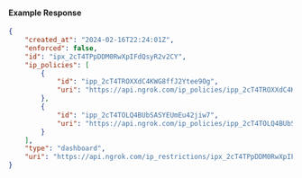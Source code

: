 <!-- Code generated for API Clients. DO NOT EDIT. -->

#### Example Response

```json
{
	"created_at": "2024-02-16T22:24:01Z",
	"enforced": false,
	"id": "ipx_2cT4TPpDDM0RwXpIFdQsyR2v2CY",
	"ip_policies": [
		{
			"id": "ipp_2cT4TROXXdC4KWG8ffJ2Ytee9Og",
			"uri": "https://api.ngrok.com/ip_policies/ipp_2cT4TROXXdC4KWG8ffJ2Ytee9Og"
		},
		{
			"id": "ipp_2cT4TOLQ4BUbSASYEUmEu42jiw7",
			"uri": "https://api.ngrok.com/ip_policies/ipp_2cT4TOLQ4BUbSASYEUmEu42jiw7"
		}
	],
	"type": "dashboard",
	"uri": "https://api.ngrok.com/ip_restrictions/ipx_2cT4TPpDDM0RwXpIFdQsyR2v2CY"
}
```
